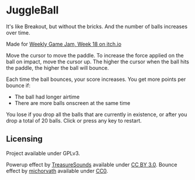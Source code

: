 # JuggleBall

It's like Breakout, but without the bricks. And the number of balls increases over time.

Made for [Weekly Game Jam, Week 18 on itch.io](https://itch.io/jam/weekly-game-jam-18)

Move the cursor to move the paddle. To increase the force applied on the ball on impact, move the cursor up. The higher the cursor when the ball hits the paddle, the 
higher the ball will bounce.

Each time the ball bounces, your score increases. You get more points per bounce if:
- The ball had longer airtime
- There are more balls onscreen at the same time

You lose if you drop all the balls that are currently in existence, or after you drop a total of 20 balls. Click or press any key to restart.

## Licensing

Project available under GPLv3.

Powerup effect by [TreasureSounds](https://freesound.org/people/TreasureSounds/sounds/332629/) available under [CC BY 3.0](http://creativecommons.org/licenses/by/3.0/).
Bounce effect by [michorvath](https://freesound.org/people/michorvath/sounds/269718/) available under [CC0](http://creativecommons.org/publicdomain/zero/1.0/).

